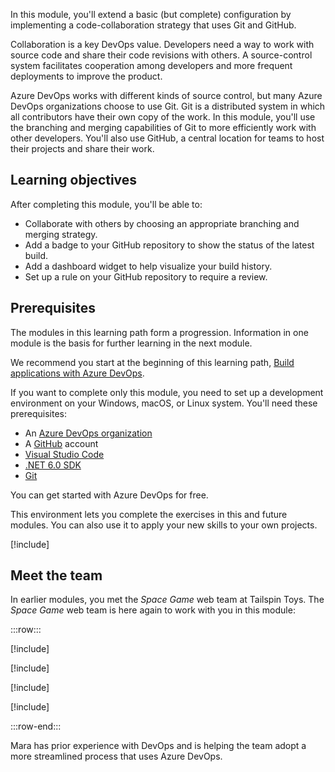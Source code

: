 In this module, you'll extend a basic (but complete) configuration by implementing a code-collaboration strategy that uses Git and GitHub.

Collaboration is a key DevOps value. Developers need a way to work with source code and share their code revisions with others. A source-control system facilitates cooperation among developers and more frequent deployments to improve the product.

Azure DevOps works with different kinds of source control, but many Azure DevOps organizations choose to use Git. Git is a distributed system in which all contributors have their own copy of the work. In this module, you'll use the branching and merging capabilities of Git to more efficiently work with other developers. You'll also use GitHub, a central location for teams to host their projects and share their work.

## Learning objectives

After completing this module, you'll be able to:

- Collaborate with others by choosing an appropriate branching and merging strategy.
- Add a badge to your GitHub repository to show the status of the latest build.
- Add a dashboard widget to help visualize your build history.
- Set up a rule on your GitHub repository to require a review.

## Prerequisites

The modules in this learning path form a progression. Information in one module is the basis for further learning in the next module.

We recommend you start at the beginning of this learning path, [Build applications with Azure DevOps](../../../paths/build-applications-with-azure-devops/index.yml?azure-portal=true).

If you want to complete only this module, you need to set up a development environment on your Windows, macOS, or Linux system. You'll need these prerequisites:

- An [Azure DevOps organization](https://dev.azure.com?azure-portal=true)
- A [GitHub](https://github.com/join?azure-portal=true) account
- [Visual Studio Code](https://code.visualstudio.com?azure-portal=true)
- [.NET 6.0 SDK](https://dotnet.microsoft.com/download/dotnet/6.0?azure-portal=true)
- [Git](https://git-scm.com/downloads?azure-portal=true)

You can get started with Azure DevOps for free.

This environment lets you complete the exercises in this and future modules. You can also use it to apply your new skills to your own projects.

[!include[](../../shared/includes/project-details-note.md)]

## Meet the team

In earlier modules, you met the _Space Game_ web team at Tailspin Toys. The _Space Game_ web team is here again to work with you in this module:

:::row:::

[!include[](../../shared/includes/meet-andy-short-col.md)]

[!include[](../../shared/includes/meet-amita-short-col.md)]

[!include[](../../shared/includes/meet-mara-short-col.md)]

[!include[](../../shared/includes/meet-padding-short-col.md)]

:::row-end:::

Mara has prior experience with DevOps and is helping the team adopt a more streamlined process that uses Azure DevOps.
